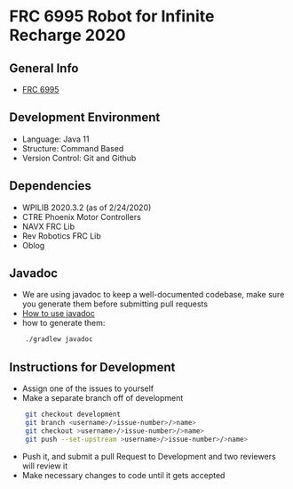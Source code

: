 # FRC 6995 Robot for Infinite Recharge 2020

## General Info

* [FRC 6995](https://frc6995nomad.org)

## Development Environment

* Language: Java 11
* Structure: Command Based
* Version Control: Git and Github

## Dependencies

* WPILIB 2020.3.2 (as of 2/24/2020)
* CTRE Phoenix Motor Controllers
* NAVX FRC Lib
* Rev Robotics FRC Lib
* Oblog

## Javadoc

* We are using javadoc to keep a well-documented codebase, make sure you generate them before submitting pull requests
* [How to use javadoc](https://www.tutorialspoint.com/java/java_documentation.htm)
* how to generate them:

```bash
    ./gradlew javadoc
```

## Instructions for Development

* Assign one of the issues to yourself
* Make a separate branch off of development

```bash
    git checkout development
    git branch <username>/>issue-number>/>name>
    git checkout >username>/>issue-number>/>name>
    git push --set-upstream >username>/>issue-number>/>name>
```

* Push it, and submit a pull Request to Development and two reviewers will review it
* Make necessary changes to code until it gets accepted
